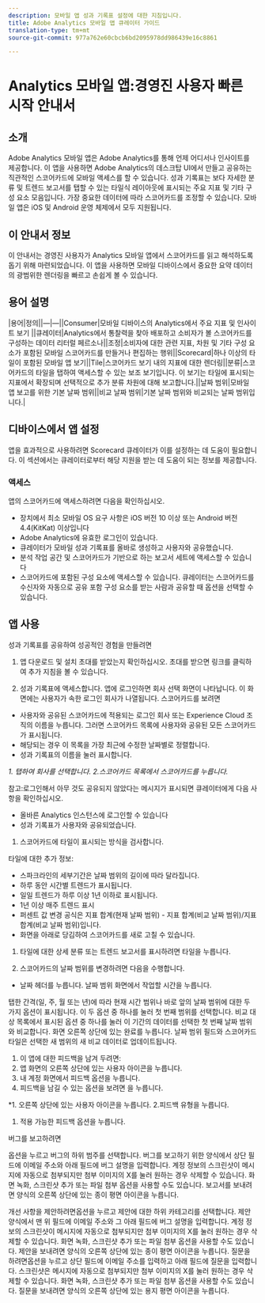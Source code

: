```yaml
---
description: 모바일 앱 성과 기록표 설정에 대한 지침입니다.
title: Adobe Analytics 모바일 앱 큐레이터 가이드
translation-type: tm+mt
source-git-commit: 977a762e60cbcb6bd2095978dd986439e16c8861

---
```



# Analytics 모바일 앱:경영진 사용자 빠른 시작 안내서

## 소개

Adobe Analytics 모바일 앱은 Adobe Analytics를 통해 언제 어디서나 인사이트를 제공합니다.  이 앱을 사용하면 Adobe Analytics의 데스크탑 UI에서 만들고 공유하는 직관적인 스코어카드에 모바일 액세스를 할 수 있습니다. 성과 기록표는 보다 자세한 분류 및 트렌드 보고서를 탭할 수 있는 타일식 레이아웃에 표시되는 주요 지표 및 기타 구성 요소 모음입니다. 가장 중요한 데이터에 따라 스코어카드를 조정할 수 있습니다. 모바일 앱은 iOS 및 Android 운영 체제에서 모두 지원됩니다.

## 이 안내서 정보

이 안내서는 경영진 사용자가 Analytics 모바일 앱에서 스코어카드를 읽고 해석하도록 돕기 위해 마련되었습니다. 이 앱을 사용하면 모바일 디바이스에서 중요한 요약 데이터의 광범위한 렌더링을 빠르고 손쉽게 볼 수 있습니다.

## 용어 설명

|용어|정의||—|—||Consumer|모바일 디바이스의 Analytics에서 주요 지표 및 인사이트 보기 ||큐레이터|Analytics에서 통찰력을 찾아 배포하고 소비자가 볼 스코어카드를 구성하는 데이터 리터럴 페르소나||조정|소비자에 대한 관련 지표, 차원 및 기타 구성 요소가 포함된 모바일 스코어카드를 만들거나 편집하는 행위||Scorecard|하나 이상의 타일이 포함된 모바일 앱 보기||Tile|스코어카드 보기 내의 지표에 대한 렌더링||분류|스코어카드의 타일을 탭하여 액세스할 수 있는 보조 보기입니다. 이 보기는 타일에 표시되는 지표에서 확장되며 선택적으로 추가 분류 차원에 대해 보고합니다.||날짜 범위|모바일 앱 보고를 위한 기본 날짜 범위||비교 날짜 범위|기본 날짜 범위와 비교되는 날짜 범위입니다.|

## 디바이스에서 앱 설정

앱을 효과적으로 사용하려면 Scorecard 큐레이터가 이를 설정하는 데 도움이 필요합니다. 이 섹션에서는 큐레이터로부터 해당 지원을 받는 데 도움이 되는 정보를 제공합니다.

### 액세스

앱의 스코어카드에 액세스하려면 다음을 확인하십시오.

* 장치에서 최소 모바일 OS 요구 사항은 iOS 버전 10 이상 또는 Android 버전 4.4(KitKat) 이상입니다
* Adobe Analytics에 유효한 로그인이 있습니다.
* 큐레이터가 모바일 성과 기록표를 올바로 생성하고 사용자와 공유했습니다.
* 분석 작업 공간 및 스코어카드가 기반으로 하는 보고서 세트에 액세스할 수 있습니다
* 스코어카드에 포함된 구성 요소에 액세스할 수 있습니다. 큐레이터는 스코어카드를 수신자와 자동으로 공유 포함 구성 요소를 받는 사람과 공유할 때 옵션을 선택할 수 있습니다.


## 앱 사용

성과 기록표를 공유하여 성공적인 경험을 만들려면

1. 앱 다운로드 및 설치 초대를 받았는지 확인하십시오. 초대를 받으면 링크를 클릭하여 추가 지침을 볼 수 있습니다.

2. 성과 기록표에 액세스합니다. 앱에 로그인하면 회사 선택 화면이 나타납니다. 이 화면에는 사용자가 속한 로그인 회사가 나열됩니다. 스코어카드를 보려면

* 사용자와 공유된 스코어카드에 적용되는 로그인 회사 또는 Experience Cloud 조직의 이름을 누릅니다. 그러면 스코어카드 목록에 사용자와 공유된 모든 스코어카드가 표시됩니다.
* 해당되는 경우 이 목록을 가장 최근에 수정한 날짜별로 정렬합니다.
* 성과 기록표의 이름을 눌러 표시합니다.

*1. 탭하여 회사를 선택합니다. 2.스코어카드 목록에서 스코어카드를 누릅니다.*

참고:로그인해서 아무 것도 공유되지 않았다는 메시지가 표시되면 큐레이터에게 다음 사항을 확인하십시오.
* 올바른 Analytics 인스턴스에 로그인할 수 있습니다
* 성과 기록표가 사용자와 공유되었습니다.


1. 스코어카드에 타일이 표시되는 방식을 검사합니다.


타일에 대한 추가 정보:
* 스파크라인의 세부기간은 날짜 범위의 길이에 따라 달라집니다.
* 하루 동안 시간별 트렌드가 표시됩니다.
* 일일 트렌드가 하루 이상 1년 이하로 표시됩니다.
* 1년 이상 매주 트렌드 표시
* 퍼센트 값 변경 공식은 지표 합계(현재 날짜 범위) - 지표 합계(비교 날짜 범위)/지표 합계(비교 날짜 범위)입니다.
* 화면을 아래로 당김하여 스코어카드를 새로 고칠 수 있습니다.

1. 타일에 대한 상세 분류 또는 트렌드 보고서를 표시하려면 타일을 누릅니다.



1. 스코어카드의 날짜 범위를 변경하려면 다음을 수행합니다.



* 날짜 헤더를 누릅니다. 날짜 범위 화면에서 작업할 시간을 누릅니다.

탭한 간격(일, 주, 월 또는 년)에 따라 현재 시간 범위나 바로 앞의 날짜 범위에 대한 두 가지 옵션이 표시됩니다. 이 두 옵션 중 하나를 눌러 첫 번째 범위를 선택합니다. 비교 대상 목록에서 표시된 옵션 중 하나를 눌러 이 기간의 데이터를 선택한 첫 번째 날짜 범위와 비교합니다. 화면 오른쪽 상단에 있는 완료를 누릅니다. 날짜 범위 필드와 스코어카드 타일은 선택한 새 범위의 새 비교 데이터로 업데이트됩니다.

1. 이 앱에 대한 피드백을 남겨 두려면:
1. 앱 화면의 오른쪽 상단에 있는 사용자 아이콘을 누릅니다.
1. 내 계정 화면에서 피드백 옵션을 누릅니다.
1. 피드백을 남길 수 있는 옵션을 보려면 을 누릅니다.

*1. 오른쪽 상단에 있는 사용자 아이콘을 누릅니다. 2.피드백 유형을 누릅니다.



1. 적용 가능한 피드백 옵션을 누릅니다.





버그를 보고하려면

옵션을 누르고 버그의 하위 범주를 선택합니다. 버그를 보고하기 위한 양식에서 상단 필드에 이메일 주소와 아래 필드에 버그 설명을 입력합니다. 계정 정보의 스크린샷이 메시지에 자동으로 첨부되지만 첨부 이미지의 X를 눌러 원하는 경우 삭제할 수 있습니다. 화면 녹화, 스크린샷 추가 또는 파일 첨부 옵션을 사용할 수도 있습니다. 보고서를 보내려면 양식의 오른쪽 상단에 있는 종이 평면 아이콘을 누릅니다.


개선 사항을 제안하려면옵션을 누르고 제안에 대한 하위 카테고리를 선택합니다. 제안 양식에서 맨 위 필드에 이메일 주소와 그 아래 필드에 버그 설명을 입력합니다. 계정 정보의 스크린샷이 메시지에 자동으로 첨부되지만 첨부 이미지의 X를 눌러 원하는 경우 삭제할 수 있습니다. 화면 녹화, 스크린샷 추가 또는 파일 첨부 옵션을 사용할 수도 있습니다. 제안을 보내려면 양식의 오른쪽 상단에 있는 종이 평면 아이콘을 누릅니다.
질문을 하려면옵션을 누르고 상단 필드에 이메일 주소를 입력하고 아래 필드에 질문을 입력합니다. 스크린샷은 메시지에 자동으로 첨부되지만 첨부 이미지의 X를 눌러 원하는 경우 삭제할 수 있습니다. 화면 녹화, 스크린샷 추가 또는 파일 첨부 옵션을 사용할 수도 있습니다. 질문을 보내려면 양식의 오른쪽 상단에 있는 용지 평면 아이콘을 누릅니다.
